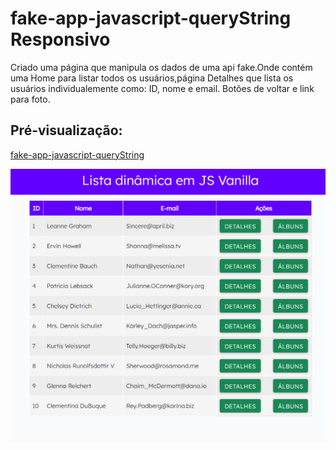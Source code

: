 # fake-app-javascript-queryString Responsivo


 <p>Criado uma página que manipula os dados de uma api fake.Onde contém uma Home para listar todos os usuários,página Detalhes que lista os usuários individualemente como: ID, nome e email. Botões de voltar e link para foto.</p>

## Pré-visualização:

[fake-app-javascript-queryString](https://fake-app-javascript-query-string.vercel.app/)

<div align="center"><img src="image/home.png" width=auto>
</div>
